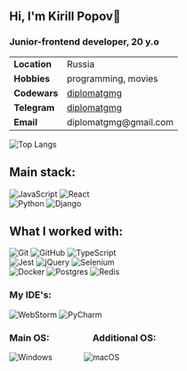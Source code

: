 ## Hi, I'm Kirill Popov👋

### Junior-frontend developer, 20 y.o

<table>
    <tbody>
    <tr>
        <td><strong>Location</strong></td>
        <td>Russia</td>
    </tr>
    <tr>
        <td><strong>Hobbies</strong></td>
        <td>programming, movies</td>
    </tr>
    <tr>
        <td><strong>Codewars</strong></td>
        <td><a href="https://www.codewars.com/users/diplomatgmg">diplomatgmg</a></td>
    </tr>
    <tr>
        <td><strong>Telegram</strong></td>
        <td><a href="https://t.me/diplomatgmg">diplomatgmg</a></td>
    </tr>
    <tr>
        <td><strong>Email</strong></td>
        <td>diplomatgmg@gmail.com</td>
    </tr>
    </tbody>
</table>

![Top Langs](https://github-readme-stats.vercel.app/api/top-langs/?username=diplomatgmg&layout=compact)

## Main stack:

![JavaScript](https://img.shields.io/badge/javascript-%23323330.svg?style=for-the-badge&logo=javascript&logoColor=%23F7DF1E)
![React](https://img.shields.io/badge/react-%2320232a.svg?style=for-the-badge&logo=react&logoColor=%2361DAFB)  
![Python](https://img.shields.io/badge/python-3670A0?style=for-the-badge&logo=python&logoColor=ffdd54)
![Django](https://img.shields.io/badge/django-%23092E20.svg?style=for-the-badge&logo=django&logoColor=white)

## What I worked with:

![Git](https://img.shields.io/badge/git-%23F05033.svg?style=for-the-badge&logo=git&logoColor=white)
![GitHub](https://img.shields.io/badge/github-%23121011.svg?style=for-the-badge&logo=github&logoColor=white)
![TypeScript](https://img.shields.io/badge/typescript-%23007ACC.svg?style=for-the-badge&logo=typescript&logoColor=white)  
![Jest](https://img.shields.io/badge/-jest-%23C21325?style=for-the-badge&logo=jest&logoColor=white)
![jQuery](https://img.shields.io/badge/jquery-%230769AD.svg?style=for-the-badge&logo=jquery&logoColor=white)
![Selenium](https://img.shields.io/badge/-selenium-%43B02A?style=for-the-badge&logo=selenium&logoColor=white)  
![Docker](https://img.shields.io/badge/docker-%230db7ed.svg?style=for-the-badge&logo=docker&logoColor=white)
![Postgres](https://img.shields.io/badge/postgres-%23316192.svg?style=for-the-badge&logo=postgresql&logoColor=white)
![Redis](https://img.shields.io/badge/redis-%23DD0031.svg?style=for-the-badge&logo=redis&logoColor=white)

### My IDE's:

![WebStorm](https://img.shields.io/badge/webstorm-143?style=for-the-badge&logo=webstorm&logoColor=white&color=black)
![PyCharm](https://img.shields.io/badge/pycharm-143?style=for-the-badge&logo=pycharm&logoColor=black&color=black&labelColor=green)

### Main OS: &ensp;&ensp;&ensp;&ensp;&ensp;&ensp;&ensp;&ensp;&ensp;Additional OS:
![Windows](https://img.shields.io/badge/Windows-0078D6?style=for-the-badge&logo=windows&logoColor=white)
&ensp;&ensp;&ensp;&ensp;&ensp;&ensp;&ensp;
![macOS](https://img.shields.io/badge/mac%20os-000000?style=for-the-badge&logo=macos&logoColor=F0F0F0)
